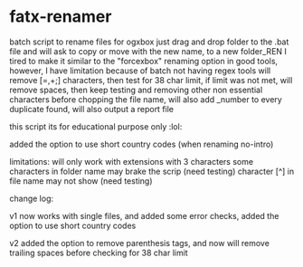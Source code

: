# fatx-renamer
batch script to rename files for ogxbox
just drag and drop folder to the .bat file and will ask to copy or move with the new name, to a new folder_REN
I tired to make it similar to the "forcexbox" renaming option in good tools, however, I have limitation because of batch not having regex tools
will remove [=,+;] characters, then test for 38 char limit, if limit was not met, will remove spaces, then keep testing and removing other non essential characters before chopping the file name, will also add _number to every duplicate found, will also output a report file

this script its for educational purpose only :lol:

added the option to use short country codes (when renaming no-intro)

limitations: 
will only work with extensions with 3 characters
some characters in folder name may brake the scrip (need testing)
character [^] in file name may not show (need testing)

change log:

v1 now works with single files, and added some error checks, added the option to use short country codes

v2 added the option to remove parenthesis tags, and now will remove trailing spaces before checking for 38 char limit
